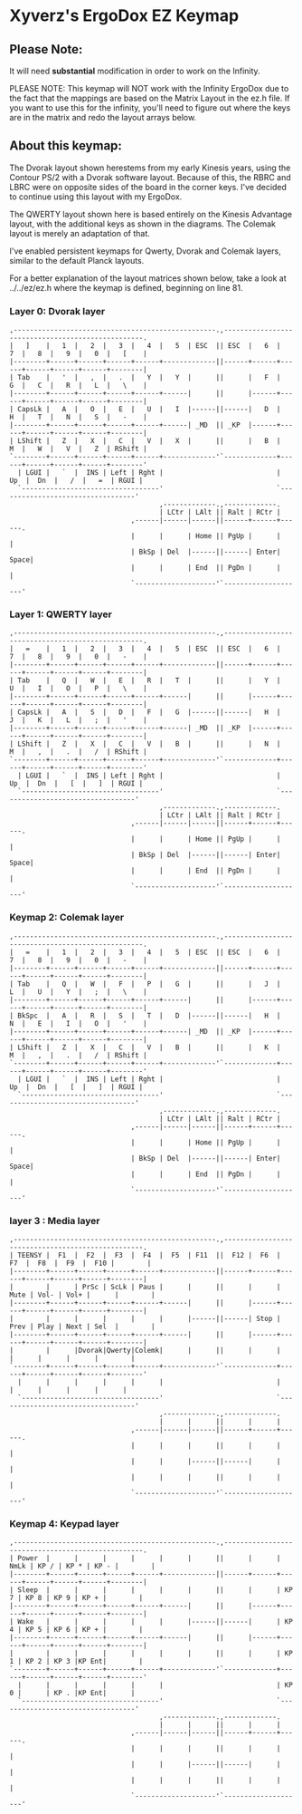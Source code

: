 # Xyverz's ErgoDox EZ Keymap

## Please Note:

It will need **substantial** modification in order to work on the Infinity.

PLEASE NOTE: This keymap will NOT work with the Infinity ErgoDox due to the fact that the mappings are based on the Matrix Layout in the ez.h file. If you want to use this for the infinity, you'll need to figure out where the keys are in the matrix and redo the layout arrays below.

## About this keymap:

The Dvorak layout shown herestems from my early Kinesis years, using the Contour PS/2 with a Dvorak software layout. Because of this, the RBRC and LBRC were on opposite sides of the board in the corner keys. I've decided to continue using this layout with my ErgoDox.

The QWERTY layout shown here is based entirely on the Kinesis Advantage layout, with the additional keys as shown in the diagrams. The Colemak layout is merely an adaptation of that.

I've enabled persistent keymaps for Qwerty, Dvorak and Colemak layers, similar to the default Planck layouts.

For a better explanation of the layout matrices shown below, take a look at ../../ez/ez.h where the keymap is defined, beginning on line 81.

### Layer 0: Dvorak layer

	,--------------------------------------------------.,--------------------------------------------------.
	|   ]    |   1  |   2  |   3  |   4  |   5  | ESC  || ESC  |   6  |   7  |   8  |   9  |   0  |   [    |
	|--------+------+------+------+------+-------------||------+------+------+------+------+------+--------|
	| Tab    |   '  |   ,  |   .  |   Y  |   Y  |      ||      |   F  |   G  |   C  |   R  |   L  |   \    |
	|--------+------+------+------+------+------|      ||      |------+------+------+------+------+--------|
	| CapsLk |   A  |   O  |   E  |   U  |   I  |------||------|   D  |   H  |   T  |   N  |   S  |   -    |
	|--------+------+------+------+------+------| _MD  || _KP  |------+------+------+------+------+--------|
	| LShift |   Z  |   X  |   C  |   V  |   X  |      ||      |   B  |   M  |   W  |   V  |   Z  | RShift |
	`--------+------+------+------+------+-------------'`-------------+------+------+------+------+--------'
	  | LGUI |   `  |  INS | Left | Rght |                            |  Up  |  Dn  |   /  |   =  | RGUI |
	  `----------------------------------'                            `----------------------------------'
	                                     ,-------------.,-------------.
	                                     | LCtr | LAlt || Ralt | RCtr |
	                              ,------|------|------||------+------+------.
	                              |      |      | Home || PgUp |      |      |
	                              | BkSp | Del  |------||------| Enter| Space|
	                              |      |      | End  || PgDn |      |      |
	                              `--------------------'`--------------------'

### Layer 1: QWERTY layer

	,--------------------------------------------------.,--------------------------------------------------.
	|   =    |   1  |   2  |   3  |   4  |   5  | ESC  || ESC  |   6  |   7  |   8  |   9  |   0  |   -    |
	|--------+------+------+------+------+-------------||------+------+------+------+------+------+--------|
	| Tab    |   Q  |   W  |   E  |   R  |   T  |      ||      |   Y  |   U  |   I  |   O  |   P  |   \    |
	|--------+------+------+------+------+------|      ||      |------+------+------+------+------+--------|
	| CapsLk |   A  |   S  |   D  |   F  |   G  |------||------|   H  |   J  |   K  |   L  |   ;  |   '    |
	|--------+------+------+------+------+------| _MD  || _KP  |------+------+------+------+------+--------|
	| LShift |   Z  |   X  |   C  |   V  |   B  |      ||      |   N  |   M  |   ,  |   .  |   /  | RShift |
	`--------+------+------+------+------+-------------'`-------------+------+------+------+------+--------'
	  | LGUI |   `  |  INS | Left | Rght |                            |  Up  |  Dn  |   [  |   ]  | RGUI |
	  `----------------------------------'                            `----------------------------------'
	                                     ,-------------.,-------------.
	                                     | LCtr | LAlt || Ralt | RCtr |
	                              ,------|------|------||------+------+------.
	                              |      |      | Home || PgUp |      |      |
	                              | BkSp | Del  |------||------| Enter| Space|
	                              |      |      | End  || PgDn |      |      |
	                              `--------------------'`--------------------'
	 
### Keymap 2: Colemak layer

	,--------------------------------------------------.,--------------------------------------------------.
	|   =    |   1  |   2  |   3  |   4  |   5  | ESC  || ESC  |   6  |   7  |   8  |   9  |   0  |   -    |
	|--------+------+------+------+------+-------------||------+------+------+------+------+------+--------|
	| Tab    |   Q  |   W  |   F  |   P  |   G  |      ||      |   J  |   L  |   U  |   Y  |   ;  |   \    |
	|--------+------+------+------+------+------|      ||      |------+------+------+------+------+--------|
	| BkSpc  |   A  |   R  |   S  |   T  |   D  |------||------|   H  |   N  |   E  |   I  |   O  |   '    |
	|--------+------+------+------+------+------| _MD  || _KP  |------+------+------+------+------+--------|
	| LShift |   Z  |   X  |   C  |   V  |   B  |      ||      |   K  |   M  |   ,  |   .  |   /  | RShift |
	`--------+------+------+------+------+-------------'`-------------+------+------+------+------+--------'
	  | LGUI |   `  |  INS | Left | Rght |                            |  Up  |  Dn  |   [  |   ]  | RGUI |
	  `----------------------------------'                            `----------------------------------'
	                                     ,-------------.,-------------.
	                                     | LCtr | LAlt || Ralt | RCtr |
	                              ,------|------|------||------+------+------.
	                              |      |      | Home || PgUp |      |      |
	                              | BkSp | Del  |------||------| Enter| Space|
	                              |      |      | End  || PgDn |      |      |
	                              `--------------------'`--------------------'

### layer 3 : Media layer

	,--------------------------------------------------.,--------------------------------------------------.
	| TEENSY |  F1  |  F2  |  F3  |  F4  |  F5  | F11  ||  F12 |  F6  |  F7  |  F8  |  F9  |  F10 |        |
	|--------+------+------+------+------+-------------||------+------+------+------+------+------+--------|
	|        |      | PrSc | ScLk | Paus |      |      ||      |      | Mute | Vol- | Vol+ |      |        |
	|--------+------+------+------+------+------|      ||      |------+------+------+------+------+--------|
	|        |      |      |      |      |      |------||------| Stop | Prev | Play | Next | Sel  |        |
	|--------+------+------+------+------+------|      ||      |------+------+------+------+------+--------|
	|        |      |Dvorak|Qwerty|Colemk|      |      ||      |      |      |      |      |      |        |
	`--------+------+------+------+------+-------------'`-------------+------+------+------+------+--------'
	  |      |      |      |      |      |                            |      |      |      |      |      |
	  `----------------------------------'                            `----------------------------------'
	                                     ,-------------.,-------------.
	                                     |      |      ||      |      |
	                              ,------|------|------||------+------+------.
	                              |      |      |      ||      |      |      |
	                              |      |      |------||------|      |      |
	                              |      |      |      ||      |      |      |
	                              `--------------------'`--------------------'



### Keymap 4: Keypad layer

	,--------------------------------------------------.,--------------------------------------------------.
	| Power  |      |      |      |      |      |      ||      |      | NmLk | KP / | KP * | KP - |        |
	|--------+------+------+------+------+-------------||------+------+------+------+------+------+--------|
	| Sleep  |      |      |      |      |      |      ||      |      | KP 7 | KP 8 | KP 9 | KP + |        |
	|--------+------+------+------+------+------|      ||      |------+------+------+------+------+--------|
	| Wake   |      |      |      |      |      |------||------|      | KP 4 | KP 5 | KP 6 | KP + |        |
	|--------+------+------+------+------+------|      ||      |------+------+------+------+------+--------|
	|        |      |      |      |      |      |      ||      |      | KP 1 | KP 2 | KP 3 |KP Ent|        |
	`--------+------+------+------+------+-------------'`-------------+------+------+------+------+--------'
	  |      |      |      |      |      |                            | KP 0 |      | KP . |KP Ent|      |
	  `----------------------------------'                            `----------------------------------'
	                                     ,-------------.,-------------.
	                                     |      |      ||      |      |
	                              ,------|------|------||------+------+------.
	                              |      |      |      ||      |      |      |
	                              |      |      |------||------|      |      |
	                              |      |      |      ||      |      |      |
	                              `--------------------'`--------------------'
